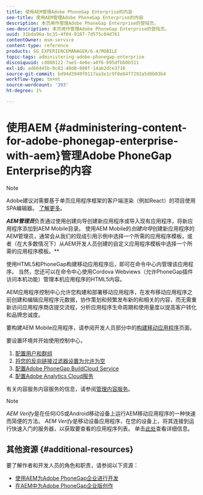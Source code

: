 ```yaml
---
title: 使用AEM管理Adobe PhoneGap Enterprise的内容
seo-title: 使用AEM管理Adobe PhoneGap Enterprise的内容
description: 本页用作管理Adobe PhoneGap Enterprise的登陆页。
seo-description: 本页用作管理Adobe PhoneGap Enterprise的登陆页。
uuid: 31bda96a-bc35-4f04-9107-7d575c04d761
contentOwner: msm-service
content-type: reference
products: SG_EXPERIENCEMANAGER/6.4/MOBILE
topic-tags: administering-adobe-phonegap-enterprise
discoiquuid: cd080122-7ae5-4e6e-a8f6-b95dfbb0b511
exl-id: ad66445b-0c83-48d0-880f-14ab2dce3716
source-git-commit: bd94d3949f0117aa3e1c9f0e84f7293a5d6b03b4
workflow-type: tm+mt
source-wordcount: '393'
ht-degree: 1%

---
```


# 使用AEM {#administering-content-for-adobe-phonegap-enterprise-with-aem}管理Adobe PhoneGap Enterprise的内容

>[!NOTE]
>
>Adobe建议对需要基于单页应用程序框架的客户端渲染（例如React）的项目使用SPA编辑器。 [了解更多](/help/sites-developing/spa-overview.md)。

***AEM管理员***&#x200B;负责通过使用创建向导创建新应用程序或导入现有应用程序，将新应用程序添加到AEM Mobile目录。 使用AEM Mobile的&#x200B;*创建向导*&#x200B;创建新应用程序的AEM管理员，通常会从我们的现成引用示例中选择一个所需的应用程序模板，或者（在大多数情况下）从AEM开发人员创建的自定义应用程序模板中选择一个所需的应用程序模板。**

使用HTML5和PhoneGap构建移动应用程序后，即可在命令中心内管理该应用程序。 当然，您还可以在命令中心使用Cordova Webviews（允许PhoneGap插件访问本机功能）管理本机应用程序的HTML5内容。

AEM应用程序控制中心允许您构建和部署移动应用程序，在发布移动应用程序之前创建和编辑应用程序元数据，协作策划和频繁发布新的和相关的内容，而无需重新访问应用程序商店提交流程，分析应用程序生命周期和使用量度以提高客户转化和品牌忠诚度。

要构建AEM Mobile应用程序，请参阅开发人员部分中的[构建移动应用程序](/help/mobile/building-app-mobile-phonegap.md)页面。

要设置环境并开始使用控制中心，

1. [配置用户和群组](/help/mobile/configure-users-groups.md)
1. [将您的反向链接过滤器设置为允许为空](/help/mobile/setting-referrer-filter-empty.md)
1. [配置Adobe PhoneGap BuildCloud Service](/help/mobile/configure-phonegap-build-cloud.md)
1. [配置Adobe Analytics Cloud服务](/help/mobile/configure-adobe-mobile-cloud-service.md)

有关内容服务内容服务的信息，请参阅[管理内容服务](/help/mobile/developing-content-services.md)。

>[!NOTE]
>
>*AEM Verify*&#x200B;是在任何iOS或Android移动设备上运行AEM移动应用程序的一种快速而简便的方法。 *AEM Verify*&#x200B;是移动设备应用程序，在您的设备上，将其连接到运行快速入门的服务器，以获取要查看的应用程序列表。 单击[此处](/help/mobile/phonegap-mobile-quickstart.md)查看详细信息。

## 其他资源 {#additional-resources}

要了解作者和开发人员的角色和职责，请参阅以下资源：

* [使用AEM为Adobe PhoneGap企业进行开发](/help/mobile/developing-in-phonegap.md)
* [在AEM中为Adobe PhoneGap企业版创作](/help/mobile/phonegap.md)
